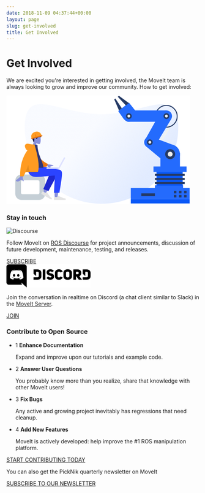 ```yaml
---
date: 2018-11-09 04:37:44+00:00
layout: page
slug: get-involved
title: Get Involved
---
```


<div class='row'>
  <div class='col-sm-12 col-lg-6'>
    <h1>Get Involved</h1>
    <p class="paragraph-big">
      We are excited you're interested in getting involved, the MoveIt team is always looking to grow and improve our community. How to get involved:
    </p>
  </div>
  <div class='col-sm-12 col-lg-6'>
    <img style="max-width:100%" alt="MoveIt Grasps" src="/assets/images/docker-illustration.png">
  </div>
</div>
<div class="get-involved-box">
  <div class='get-involved-box__left'>
    <h3>Stay in touch</h3>
    <div class="get-involved-content">
      <img alt="Discourse" src="/assets/images/discourse.png">
      <p>Follow MoveIt on <a href="http://discourse.ros.org/c/moveit" target="_blank">ROS Discourse</a> for project announcements, discussion of future development, maintenance, testing, and releases.</p>
      <a class="button" href="http://discourse.ros.org/c/moveit" target="_blank">SUBSCRIBE</a>
    </div>
    <img alt="Discord" src="/assets/images/discord.jpg">
    <p>
      Join the conversation in realtime on Discord (a chat client similar to Slack) in the <a href="https://discord.gg/RrySut8" target="_blank">MoveIt Server</a>.
    </p>
    <a class="button" href="https://discord.gg/RrySut8" target="_blank">JOIN</a>
  </div>
  <div class='get-involved-box__right'>
    <h3> Contribute to Open Source</h3>
    <ul class="get-involved-list">
      <li>
        <span>1</span>
        <strong>Enhance Documentation</strong>
        <p>Expand and improve upon our tutorials and example code.</p>
      </li>
      <li>
        <span>2</span>
        <strong>Answer User Questions</strong>
        <p>You probably know more than you realize, share that knowledge with other MoveIt users!</p>
      </li>
      <li>
        <span>3</span>
        <strong>Fix Bugs</strong>
        <p>Any active and growing project inevitably has regressions that need cleanup.</p>
      </li>
      <li>
        <span>4</span>
        <strong>Add New Features</strong>
        <p>MoveIt is actively developed: help improve the #1 ROS manipulation platform.</p>
      </li>
    </ul>
    <a class="button button-transparent" href="http://moveit.ros.org/documentation/contributing" target="_blank">START CONTRIBUTING TODAY</a>
  </div>
</div>
<div class="row">
  <div class="get-involved-footer">
    <p>You can also get the PickNik quarterly newsletter on MoveIt</p>
    <a class="button  button-transparent button-transparent__blue" href="/" target="_blank">SUBSCRIBE TO OUR NEWSLETTER</a>
  </div>
</div>
